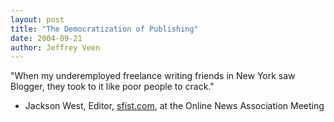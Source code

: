 ```yaml
--- 
layout: post
title: "The Democratization of Publishing"
date: 2004-09-21
author: Jeffrey Veen
---
```

"When my underemployed freelance writing friends in New York saw Blogger, they took to it like poor people to crack."

 - Jackson West, Editor, <a href="http://sfist.com">sfist.com</a>, at the Online News Association Meeting
&#8203;